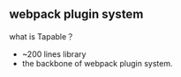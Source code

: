 ## webpack plugin system

what is Tapable？

- ~200 lines library
- the backbone of webpack plugin system.

